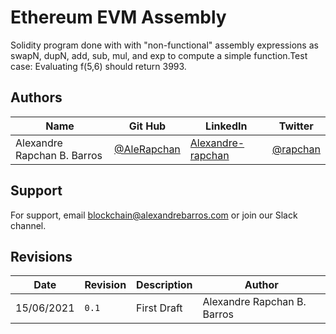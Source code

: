 # Ethereum EVM Assembly
Solidity program done with with "non-functional" assembly expressions as swapN, dupN, add, sub, mul, and exp to compute a simple function.Test case: Evaluating f(5,6) should return 3993.

## Authors

Name  | Git Hub | LinkedIn | Twitter
------------- | ------------- | ------------- | -------------
Alexandre Rapchan B. Barros  | [@AleRapchan](https://www.github.com/AleRapchan) | [Alexandre-rapchan](https://www.linkedin.com/in/alexandre-rapchan/) | [@rapchan](https://www.twitter.com/rapchan/) 

## Support

For support, email blockchain@alexandrebarros.com or join our Slack channel.
	
## Revisions
Date  |  Revision  |  Description  |  Author
--------  |  --------  |  --------  |  --------	
15/06/2021  |  `0.1`  |  First Draft  |  Alexandre Rapchan B. Barros
